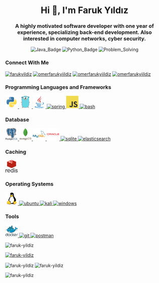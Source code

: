 <h1 align="center">Hi 👋, I'm Faruk Yıldız</h1>
<h3 align="center">A highly motivated software developer with one year of experience, specializing back-end development. Also interested in computer networks, cyber security.</h3>

<div align="center">
<img src="https://hrcdn.net/fcore/assets/generated-badges/java_level_3_stars_5_linkedin-76cbc0ca6b.png" alt="Java_Badge" width="200" display="inline"/>
<img src="https://hrcdn.net/fcore/assets/generated-badges/python_level_3_stars_5_linkedin-f25f994a6e.png" alt="Python_Badge" width="200"/>
<img src="https://hrcdn.net/fcore/assets/generated-badges/problem-solving_level_3_stars_5_linkedin-87839cf294.png" alt="Problem_Solving" width="200"/>
</div>


<h3 align="left">Connect With Me</h3>
<p align="left">
<a href="https://linkedin.com/in/farukyildiz" target="blank"><img align="center" src="https://raw.githubusercontent.com/rahuldkjain/github-profile-readme-generator/master/src/images/icons/Social/linked-in-alt.svg" alt="farukyildiz" height="30" width="40" /></a>
<a href="mailto:omerfarukyiildiz@gmail.com" target="blank"><img align="center" src="https://upload.wikimedia.org/wikipedia/commons/thumb/7/7e/Gmail_icon_%282020%29.svg/1024px-Gmail_icon_%282020%29.svg.png" alt="omerfarukyiildiz" height="30" width="40" /></a>
<a href="https://www.hackerrank.com/omerfarukyiildiz" target="blank"><img align="center" src="https://raw.githubusercontent.com/rahuldkjain/github-profile-readme-generator/master/src/images/icons/Social/hackerrank.svg" alt="omerfarukyiildiz" height="30" width="40" /></a>
<a href="https://tryhackme.com/p/farukyildiz" target="blank"><img align="center" src="https://onurgule.com.tr/wp-content/uploads/2021/07/THMlogo.png" alt="omerfarukyiildiz" height="30" /></a>
</p>

<h3 align="left">Programming Languages and Frameworks</h3>
<p align="left"> 
<a href="https://www.python.org" target="_blank" rel="noreferrer"> 
<img src="https://raw.githubusercontent.com/devicons/devicon/master/icons/python/python-original.svg" alt="python" width="40" height="40"/> 
</a>
<a href="https://golang.org" target="_blank" rel="noreferrer"> 
<img src="https://raw.githubusercontent.com/devicons/devicon/master/icons/go/go-original.svg" alt="go" width="40" height="40"/> 
</a>
<a href="https://www.java.com" target="_blank" rel="noreferrer"> 
<img src="https://raw.githubusercontent.com/devicons/devicon/master/icons/java/java-original.svg" alt="java" width="40" height="40"/>
</a>
<a href="https://spring.io/" target="_blank" rel="noreferrer"> 
<img src="https://www.vectorlogo.zone/logos/springio/springio-icon.svg" alt="spring" width="40" height="40"/> 
</a>
<a href="https://developer.mozilla.org/en-US/docs/Web/JavaScript" target="_blank" rel="noreferrer"> 
<img src="https://raw.githubusercontent.com/devicons/devicon/master/icons/javascript/javascript-original.svg" alt="javascript" width="40" height="40"/> 
</a> 
<a href="https://www.gnu.org/software/bash/" target="_blank" rel="noreferrer"> 
<img src="https://www.vectorlogo.zone/logos/gnu_bash/gnu_bash-icon.svg" alt="bash" width="40" height="40"/> 
</a>
</p>
<h3 align="left">Database</h3>
<p align="left">
<a href="https://www.postgresql.org" target="_blank" rel="noreferrer"> 
<img src="https://raw.githubusercontent.com/devicons/devicon/master/icons/postgresql/postgresql-original-wordmark.svg" alt="postgresql" width="40" height="40"/> 
</a>
<a href="https://www.mongodb.com/" target="_blank" rel="noreferrer"> 
<img src="https://raw.githubusercontent.com/devicons/devicon/master/icons/mongodb/mongodb-original-wordmark.svg" alt="mongodb" width="40" height="40"/> 
</a> 
<a href="https://www.mysql.com/" target="_blank" rel="noreferrer"> 
<img src="https://raw.githubusercontent.com/devicons/devicon/master/icons/mysql/mysql-original-wordmark.svg" alt="mysql" width="40" height="40"/> 
</a> 
<a href="https://www.oracle.com/" target="_blank" rel="noreferrer"> 
<img src="https://raw.githubusercontent.com/devicons/devicon/master/icons/oracle/oracle-original.svg" alt="oracle" width="40" height="40"/> 
</a> 
<a href="https://www.sqlite.org/" target="_blank" rel="noreferrer"> 
<img src="https://www.vectorlogo.zone/logos/sqlite/sqlite-icon.svg" alt="sqlite" width="40" height="40"/> 
</a>
<a href="https://www.elastic.co" target="_blank" rel="noreferrer"> 
<img src="https://www.vectorlogo.zone/logos/elastic/elastic-icon.svg" alt="elasticsearch" width="40" height="40"/> 
</a> 
</p>
<h3 align="left">Caching</h3>
<p align="left">
<a href="https://redis.io" target="_blank" rel="noreferrer"> 
<img src="https://raw.githubusercontent.com/devicons/devicon/master/icons/redis/redis-original-wordmark.svg" alt="redis" width="40" height="40"/> 
</a>
</p>
<h3 align="left">Operating Systems</h3>
<p align="left">
<a href="https://www.linux.org/" target="_blank" rel="noreferrer"> 
<img src="https://raw.githubusercontent.com/devicons/devicon/master/icons/linux/linux-original.svg" alt="linux" width="40" height="40"/> 
</a>
<a href="https://ubuntu.com" target="_blank" rel="noreferrer"> 
<img src="https://cdn.iconscout.com/icon/free/png-256/free-ubuntu-17-1175077.png" alt="ubuntu" width="40" height="40"/> 
</a>
<a href="https://www.kali.org/" target="_blank" rel="noreferrer"> 
<img src="https://www.svgrepo.com/show/330767/kalilinux.svg" alt="kali" width="40" height="40"/> 
</a>
<a href="https://www.microsoft.com/" target="_blank" rel="noreferrer"> 
<img src="https://cdn.iconscout.com/icon/free/png-256/free-windows-221-1175066.png" alt="windows" width="40" height="40"/> 
</a>
</p>
<h3 align="left">Tools</h3>
<p align="left">
<a href="https://www.docker.com/" target="_blank" rel="noreferrer"> 
<img src="https://raw.githubusercontent.com/devicons/devicon/master/icons/docker/docker-original-wordmark.svg" alt="docker" width="40" height="40"/> 
</a> 
<a href="https://git-scm.com/" target="_blank" rel="noreferrer"> 
<img src="https://www.vectorlogo.zone/logos/git-scm/git-scm-icon.svg" alt="git" width="40" height="40"/> 
</a>  
<a href="https://postman.com" target="_blank" rel="noreferrer"> 
<img src="https://www.vectorlogo.zone/logos/getpostman/getpostman-icon.svg" alt="postman" width="40" height="40"/> 
</a> 
</p>


<p><img src="https://github-readme-stats.vercel.app/api/top-langs?username=faruk-yildiz&show_icons=true&locale=en&layout=compact" alt="faruk-yildiz" /></p>

<p align="left"> <a href="https://github.com/ryo-ma/github-profile-trophy"><img src="https://github-profile-trophy.vercel.app/?username=faruk-yildiz" alt="faruk-yildiz" /></a> </p>

<p align="left">
<img align="center" src="https://github-readme-streak-stats.herokuapp.com/?user=faruk-yildiz&" alt="faruk-yildiz" />
<img align="center" src="https://github-readme-stats.vercel.app/api?username=faruk-yildiz&show_icons=true&locale=en"  alt="faruk-yildiz" />
</p>

<p align="left"><img src="https://komarev.com/ghpvc/?username=faruk-yildiz&label=Profile%20views&color=0e75b6&style=flat" alt="faruk-yildiz" /></p>
